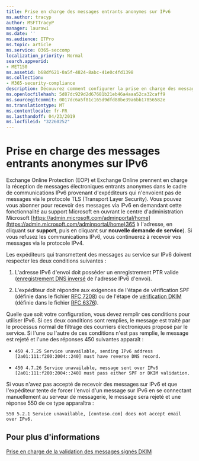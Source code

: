 ```yaml
---
title: Prise en charge des messages entrants anonymes sur IPv6
ms.author: tracyp
author: MSFTTracyP
manager: laurawi
ms.date: ''
ms.audience: ITPro
ms.topic: article
ms.service: O365-seccomp
localization_priority: Normal
search.appverid:
- MET150
ms.assetid: b68df621-0a5f-4824-8abc-41e0c4fd1398
ms.collection:
- M365-security-compliance
description: Découvrez comment configurer la prise en charge des messages anonymes provenant de sources IPv6 pour Exchange Online Protection et Exchange Online.
ms.openlocfilehash: 5d87dc929d2d67681b21eb46a4aaa52ca32caff9
ms.sourcegitcommit: 0017dc6a5f81c165d9dfd88be39a6bb17856582e
ms.translationtype: MT
ms.contentlocale: fr-FR
ms.lasthandoff: 04/23/2019
ms.locfileid: "32260252"
---
```

# <a name="support-for-anonymous-inbound-email-messages-over-ipv6"></a>Prise en charge des messages entrants anonymes sur IPv6

Exchange Online Protection (EOP) et Exchange Online prennent en charge la réception de messages électroniques entrants anonymes dans le cadre de communications IPv6 provenant d'expéditeurs qui n'envoient pas de messages via le protocole TLS (Transport Layer Security). Vous pouvez vous abonner pour recevoir des messages via IPv6 en demandant cette fonctionnalité au support Microsoft en ouvrant le centre d'administration Microsoft [https://admin.microsoft.com/adminportal/home](https://admin.microsoft.com/adminportal/home)365 à l'adresse, en cliquant sur **support**, puis en cliquant sur **nouvelle demande de service**). Si vous refusez les communications IPv6, vous continuerez à recevoir vos messages via le protocole IPv4.
  
Les expéditeurs qui transmettent des messages au service sur IPv6 doivent respecter les deux conditions suivantes :
  
1. L'adresse IPv6 d'envoi doit posséder un enregistrement PTR valide ([enregistrement DNS inversé](https://en.wikipedia.org/wiki/Reverse_DNS_lookup) de l'adresse IPv6 d'envoi). 
    
2. L'expéditeur doit répondre aux exigences de l'étape de vérification SPF (définie dans le fichier [RFC 7208](https://tools.ietf.org/html/rfc7208)) ou de l'étape de [vérification DKIM](http://dkim.org/) (définie dans le fichier [RFC 6376](https://www.rfc-editor.org/rfc/rfc6376.txt)).
    
Quelle que soit votre configuration, vous devez remplir ces conditions pour utiliser IPv6. Si ces deux conditions sont remplies, le message est traité par le processus normal de filtrage des courriers électroniques proposé par le service. Si l'une ou l'autre de ces conditions n'est pas remplie, le message est rejeté et l'une des réponses 450 suivantes apparaît :
  
-  `450 4.7.25 Service unavailable, sending IPv6 address [2a01:111:f200:2004::240] must have reverse DNS record.`
    
-  `450 4.7.26 Service unavailable, message sent over IPv6 [2a01:111:f200:2004::240] must pass either SPF or DKIM validation.`
    
Si vous n'avez pas accepté de recevoir des messages sur IPv6 et que l'expéditeur tente de forcer l'envoi d'un message sur IPv6 en se connectant manuellement au serveur de messagerie, le message sera rejeté et une réponse 550 de ce type apparaîtra :
  
 `550 5.2.1 Service unavailable, [contoso.com] does not accept email over IPv6.`
  
## <a name="for-more-information"></a>Pour plus d'informations

[Prise en charge de la validation des messages signés DKIM](support-for-validation-of-dkim-signed-messages.md)
  

